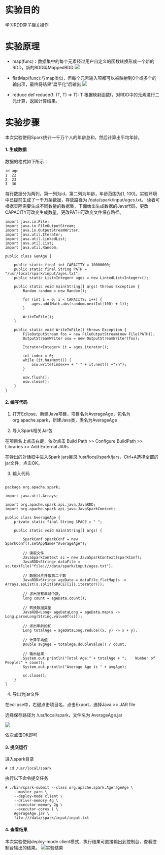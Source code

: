 # 实验目的
学习RDD算子相关操作

# 实验原理
- map(func)：数据集中的每个元素经过用户自定义的函数转换形成一个新的RDD，新的RDD叫MappedRDD
![](https://kfcoding-static.oss-cn-hangzhou.aliyuncs.com/gitcourse-bigdata/3-1_20180410100618.018.png)

- flatMap(func):与map类似，但每个元素输入项都可以被映射到0个或多个的输出项，最终将结果”扁平化“后输出
![](https://kfcoding-static.oss-cn-hangzhou.aliyuncs.com/gitcourse-bigdata/3-2_20180410100621.021.png)

- reduce
def reduce(f: (T, T) ⇒ T): T
根据映射函数f，对RDD中的元素进行二元计算，返回计算结果。

# 实验步骤
本次实验使用Spark统计一千万个人的年龄总和，然后计算出平均年龄。

#### 1. 生成数据
数据的格式如下所示：
```
id age
1  22
2  23
3  30
```
每行数据分为两列，第一列为id，第二列为年龄，年龄范围为[1, 100]。实验环境中已提前生成了一千万条数据，存放路径为 /data/spark/input/ages.txt。 读者可根据实际需要生成不同数量的数据集，下面给出生成数据的Java代码，更改CAPACITY可改变生成数量，更改PATH可改变文件保存路径。
```
import java.io.File;
import java.io.FileOutputStream;
import java.io.OutputStreamWriter;
import java.util.Iterator;
import java.util.LinkedList;
import java.util.List;
import java.util.Random;

public class GenAge {

	public static final int CAPACITY = 10000000;
	public static final String PATH = "/usr/local/spark/input/ages.txt";
	public static List<Integer> ages = new LinkedList<Integer>();

	public static void main(String[] args) throws Exception {
		Random random = new Random();

		for (int i = 0; i < CAPACITY; i++) {
			ages.add(Math.abs(random.nextInt(100) + 1));
		}

		WriteToFile();
	}

	public static void WriteToFile() throws Exception {
		FileOutputStream fos = new FileOutputStream(new File(PATH));
		OutputStreamWriter osw = new OutputStreamWriter(fos);

		Iterator<Integer> it = ages.iterator();

		int index = 0;
		while (it.hasNext()) {
			osw.write(index++ + " " + it.next() +"\n");
		}

		osw.flush();
		osw.close();
	}
}

```

#### 2. 编写代码
1. 打开Eclipse，新建Java项目，项目名为AverageAge，包名为org.apache.spark，新建Java类，类名为AverageAge

2. 导入Spark相关Jar包

在项目名上点击右键，依次点击 Build Path >> Configure BuildPath >> Libraries  >> Add External JARs

在弹出的对话框中进入Spark jars目录 /usr/local/spark/jars，Ctrl+A选择全部的jar文件，点击OK。

3. 输入代码

```

package org.apache.spark;

import java.util.Arrays;

import org.apache.spark.api.java.JavaRDD;
import org.apache.spark.api.java.JavaSparkContext;

public class AverageAge {
	private static final String SPACE = " ";

	public static void main(String[] args) {

		SparkConf sparkConf = new SparkConf().setAppName("AverageAge");

		// 读取文件
		JavaSparkContext sc = new JavaSparkContext(sparkConf);
		JavaRDD<String> dataFile = sc.textFile("file:///data/spark/input/ages.txt");

		// 数据分片并取第二个数
		JavaRDD<String> ageData = dataFile.flatMap(s -> Arrays.asList(s.split(SPACE)[1]).iterator());

		// 求出所有年龄个数。
		long count = ageData.count();

		// 转换数据类型
		JavaRDD<Long> ageDataLong = ageData.map(s -> Long.parseLong(String.valueOf(s)));

		// 求出年龄的和
		Long totalAge = ageDataLong.reduce((x, y) -> x + y);

		// 计算平均值
		Double avgAge = totalAge.doubleValue() / count;

		// 输出结果
		System.out.println("Total Age:" + totalAge + ";    Number of People:" + count);
		System.out.println("Average Age is " + avgAge);

		sc.close();
	}
}

```

4. 导出为jar文件

在eclipse中，右键点击项目名，点击Export，选择Java >> JAR file

选择保存路径为 /usr/local/spark，文件名为 AverageAge.jar

![](https://kfcoding-static.oss-cn-hangzhou.aliyuncs.com/gitcourse-bigdata/3-3_20180410095039.039.png)

依次点击OK即可

#### 3. 提交运行
进入spark目录

```
# cd /usr/local/spark
```
执行以下命令提交任务

```
# ./bin/spark-submit --class org.apache.spark.AgerageAge \
    --master yarn \
    --deploy-mode client \
    --driver-memory 4g \
    --executor-memory 2g \
    --executor-cores 1 \
    AgerageAge.jar \
    file:///data/spark/input/input.txt
```

#### 4. 查看结果
本次实验使用deploy-mode client模式，执行结果可直接输出到控制台，查看控制台输出的结果。
![实验结果](https://kfcoding-static.oss-cn-hangzhou.aliyuncs.com/gitcourse-bigdata/3-4_20180410095044.044.png)